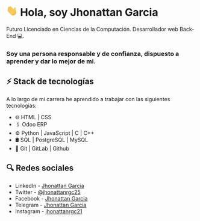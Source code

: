 <!--
**jhonattanrgc21/jhonattanrgc21** is a ✨ _special_ ✨ repository because its `README.md` (this file) appears on your GitHub profile.-->

# <img src = "https://raw.githubusercontent.com/ABSphreak/ABSphreak/master/gifs/Hi.gif" width = "30px"> Hola, soy Jhonattan Garcia

Futuro Licenciado en Ciencias de la Computación. Desarrollador web Back-End 💻. 

### Soy una persona responsable y de confianza, dispuesto a aprender y dar lo mejor de mi.

## ⚡ Stack de tecnologías

A lo largo de mi carrera he aprendido a trabajar con las siguientes tecnologias:

* 🌐 HTML | CSS
* 🖇 Odoo ERP
* ⚙ Python | JavaScript | C | C++
* 🛢️ SQL | PostgreSQL | MySQL
* 💠 Git | GitLab | Github



## 🔍 Redes sociales
- LinkedIn - [Jhonattan Garcia](https://www.linkedin.com/in/jhonattanrgc21/)
- Twitter - [@jhonattanrgc25](https://twitter.com/jhonattanrgc25)
- Facebook - [Jhonattan Garcia](https://twitter.com/jhonattanrgc25)
- Telegram - [Jhonattan Garcia](https://t.me/jhonattanrgc21)
- Instagram - [jhonattanrgc21](https://www.instagram.com/jhonattanrgc21/)
